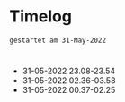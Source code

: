 # Timelog
`gestartet am 31-May-2022`

#
- 31-05-2022 23.08-23.54
- 31-05-2022 02.36-03.58
- 31-05-2022 00.37-02.25